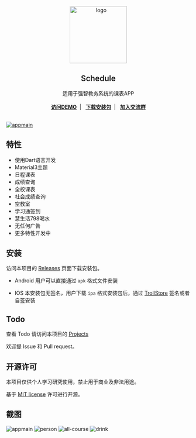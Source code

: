 <br/>

<p align="center">
    <a href="https://github.com/YiQiuYes/schedule/releases" target="blank">
    <img src="assets/images/logo.png" alt="logo" width="156" height="156">
    </a>
    <h2 align="center" style="font-weight: 600">Schedule</h2>

  <p align="center">
    适用于强智教务系统的课表APP
    <br />
    <br />
    <a href="https://github.com/YiQiuYes/schedule/releases" target="blank"><strong>访问DEMO</strong></a>&nbsp;&nbsp;|&nbsp;&nbsp;
    <a href="#section1" target="blank"><strong>下载安装包</strong></a>&nbsp;&nbsp;|&nbsp;&nbsp;
    <a href="https://qm.qq.com/cgi-bin/qm/qr?k=bbKNBbiwIRcPznrRXO9xWX38ec_iFwN9&jump_from=webapi&authKey=gc4E3bzfE+GJ0uFkHXzQPA4lHc3tg+BdBbMOGWfBysPbnzaWtRqeKVPKqt/eK+Lj" target="blank"><strong>加入交流群</strong></a>
    <br />
    <br />
  </p>

[![appmain][appmain-screenshot]](https://github.com/YiQiuYes/schedule)

## 特性

- 使用Dart语言开发
- Material3主题
- 日程课表
- 成绩查询
- 全校课表
- 社会成绩查询
- 空教室
- 学习通签到
- 慧生活798喝水
- 无任何广告
- 更多特性开发中

<a id="section1"></a>

## 安装

访问本项目的 [Releases](https://github.com/YiQiuYes/schedule/releases)
页面下载安装包。

- Android 用户可以直接通过 `apk` 格式文件安装

- IOS 本安装包无签名，用户下载 `ipa` 格式安装包后，通过 [TrollStore](https://github.com/opa334/TrollStore) 签名或者自签安装

## Todo

查看 Todo 请访问本项目的 [Projects](https://github.com/users/YiQiuYes/projects/1)

欢迎提 Issue 和 Pull request。

## 开源许可

本项目仅供个人学习研究使用，禁止用于商业及非法用途。

基于 [MIT license](https://opensource.org/licenses/MIT) 许可进行开源。

## 截图

![appmain][appmain-screenshot]
![person][person-screenshot]
![all-course][all-course-screenshot]
![drink][drink-screenshot]

[appmain-screenshot]: assets/images/appmain-screenshot.png
[person-screenshot]: assets/images/person-screenshot.png
[all-course-screenshot]: assets/images/all-course-screenshot.png
[drink-screenshot]: assets/images/drink-screenshot.png
